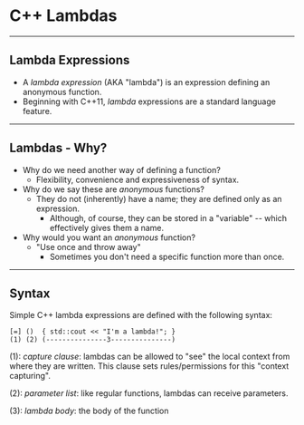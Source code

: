 # C++ Lambdas

---

## Lambda Expressions

* A _lambda expression_ (AKA "lambda") is an expression defining an anonymous function.
* Beginning with C++11, _lambda_ expressions are a standard language feature.

---

## Lambdas - Why?

* Why do we need another way of defining a function? 
    - Flexibility, convenience and expressiveness of syntax.
* Why do we say these are _anonymous_ functions?
    - They do not (inherently) have a name; they are defined only as an expression.
        + Although, of course, they can be stored in a "variable" -- which effectively gives them a name.
* Why would you want an _anonymous_ function?
    - "Use once and throw away"
        + Sometimes you don't need a specific function more than once.

---

## Syntax

Simple C++ lambda expressions are defined with the following syntax:

``` text
[=] ()  { std::cout << "I'm a lambda!"; }
(1) (2) (---------------3---------------)
```

(1): _capture clause_: lambdas can be allowed to "see" the local context from where they are written.  This clause sets rules/permissions for this "context capturing".

(2): _parameter list_: like regular functions, lambdas can receive parameters.

(3): _lambda body_: the body of the function
